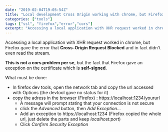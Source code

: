 ```yaml
---
date: "2019-02-04T19:05:54Z"
title: "Local development Cross Origin working with chrome, but Firefox gives Cross-Origin Request Blocked"
categories: ["tools"]
tags: ["ssl", "firefox","error","cors"]
excerpt: "Accessing a local application with XHR request worked in chrome, but Firefox gave Cross-Origin Request Blocked error..."
---
```


Accessing a local application with XHR request worked in chrome, but Firefox gave the error that **Cross-Origin Request Blocked** and in fact didn't even read the stream.

**This is not a cors problem per se**, but the fact that Firefox gave an exception on the certificate which is **self-signed**.

What must be done:

- In firefox dev tools, open the network tab and copy the url accessed with Options (the devtool gave no status for it)
- copy the adress in the browser (Firefox) : https://localhost:1234/yoururl
    - A message will prompt stating that your connection is not secure
    - click the *Advanced* button, then *Add Exception...*
    - Add an exception to https://localhost:1234  (Firefox copied the whole url, just delete the parts and keep *localhost:port*)
    - Click *Confirm Security Exception*
    
